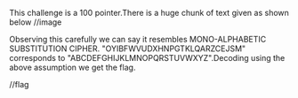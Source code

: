 This challenge is a 100 pointer.There is a huge chunk of text given as shown below
//image

Observing this carefully we can say it resembles MONO-ALPHABETIC SUBSTITUTION CIPHER.
"OYIBFWVUDXHNPGTKLQARZCEJSM" corresponds to "ABCDEFGHIJKLMNOPQRSTUVWXYZ".Decoding using the above assumption we get the flag.

//flag